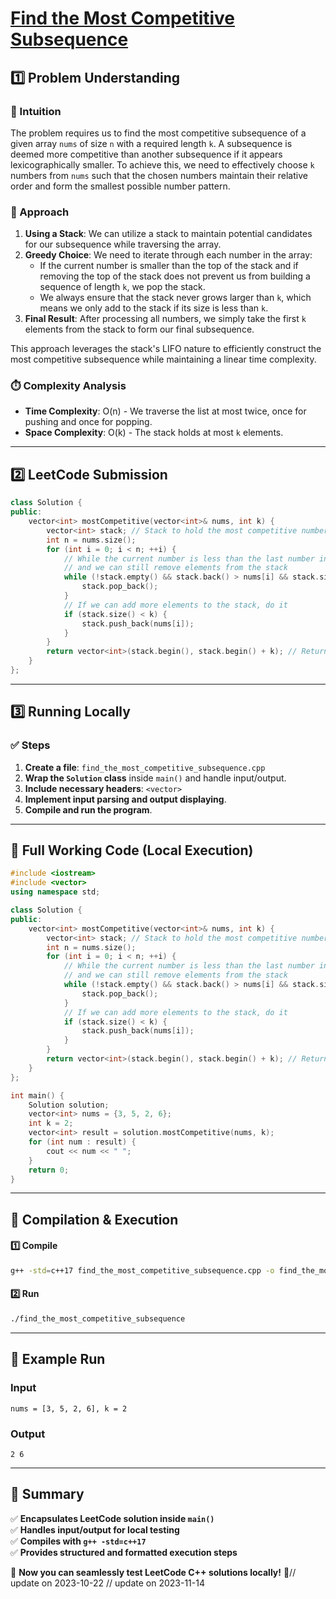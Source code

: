 # **[Find the Most Competitive Subsequence](https://leetcode.com/problems/find-the-most-competitive-subsequence/description/)**  

## **1️⃣ Problem Understanding**  
### **📌 Intuition**  
The problem requires us to find the most competitive subsequence of a given array `nums` of size `n` with a required length `k`. A subsequence is deemed more competitive than another subsequence if it appears lexicographically smaller. To achieve this, we need to effectively choose `k` numbers from `nums` such that the chosen numbers maintain their relative order and form the smallest possible number pattern.

### **🚀 Approach**  
1. **Using a Stack**: We can utilize a stack to maintain potential candidates for our subsequence while traversing the array.
2. **Greedy Choice**: We need to iterate through each number in the array:
   - If the current number is smaller than the top of the stack and if removing the top of the stack does not prevent us from building a sequence of length `k`, we pop the stack.
   - We always ensure that the stack never grows larger than `k`, which means we only add to the stack if its size is less than `k`.
3. **Final Result**: After processing all numbers, we simply take the first `k` elements from the stack to form our final subsequence.

This approach leverages the stack's LIFO nature to efficiently construct the most competitive subsequence while maintaining a linear time complexity.

### **⏱️ Complexity Analysis**  
- **Time Complexity**: O(n) - We traverse the list at most twice, once for pushing and once for popping.
- **Space Complexity**: O(k) - The stack holds at most `k` elements.

---  

## **2️⃣ LeetCode Submission**  
```cpp
class Solution {
public:
    vector<int> mostCompetitive(vector<int>& nums, int k) {
        vector<int> stack; // Stack to hold the most competitive numbers
        int n = nums.size();
        for (int i = 0; i < n; ++i) {
            // While the current number is less than the last number in the stack
            // and we can still remove elements from the stack
            while (!stack.empty() && stack.back() > nums[i] && stack.size() + (n - i - 1) >= k) {
                stack.pop_back();
            }
            // If we can add more elements to the stack, do it
            if (stack.size() < k) {
                stack.push_back(nums[i]);
            }
        }
        return vector<int>(stack.begin(), stack.begin() + k); // Return only the first k elements
    }
};  
```  

---  

## **3️⃣ Running Locally**  
### **✅ Steps**  
1. **Create a file**: `find_the_most_competitive_subsequence.cpp`  
2. **Wrap the `Solution` class** inside `main()` and handle input/output.  
3. **Include necessary headers**: `<vector>`  
4. **Implement input parsing and output displaying**.  
5. **Compile and run the program**.  

---  

## **📝 Full Working Code (Local Execution)**  
```cpp
#include <iostream>
#include <vector>
using namespace std;

class Solution {
public:
    vector<int> mostCompetitive(vector<int>& nums, int k) {
        vector<int> stack; // Stack to hold the most competitive numbers
        int n = nums.size();
        for (int i = 0; i < n; ++i) {
            // While the current number is less than the last number in the stack
            // and we can still remove elements from the stack
            while (!stack.empty() && stack.back() > nums[i] && stack.size() + (n - i - 1) >= k) {
                stack.pop_back();
            }
            // If we can add more elements to the stack, do it
            if (stack.size() < k) {
                stack.push_back(nums[i]);
            }
        }
        return vector<int>(stack.begin(), stack.begin() + k); // Return only the first k elements
    }
};

int main() {
    Solution solution;
    vector<int> nums = {3, 5, 2, 6};
    int k = 2;
    vector<int> result = solution.mostCompetitive(nums, k);
    for (int num : result) {
        cout << num << " ";
    }
    return 0;
}  
```  

---  

## **🔧 Compilation & Execution**  
#### **1️⃣ Compile**  
```bash
g++ -std=c++17 find_the_most_competitive_subsequence.cpp -o find_the_most_competitive_subsequence
```  

#### **2️⃣ Run**  
```bash
./find_the_most_competitive_subsequence
```  

---  

## **🎯 Example Run**  
### **Input**  
```
nums = [3, 5, 2, 6], k = 2
```  
### **Output**  
```
2 6 
```  

---  

## **📌 Summary**  
✅ **Encapsulates LeetCode solution inside `main()`**  
✅ **Handles input/output for local testing**  
✅ **Compiles with `g++ -std=c++17`**  
✅ **Provides structured and formatted execution steps**  

🚀 **Now you can seamlessly test LeetCode C++ solutions locally!** 🚀// update on 2023-10-22
// update on 2023-11-14
